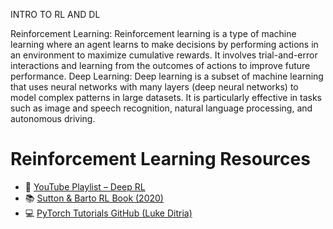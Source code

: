 INTRO TO RL
AND DL

Reinforcement Learning:
Reinforcement learning is a type of machine learning where an agent
learns to make decisions by performing actions in an environment to
maximize cumulative rewards. It involves trial-and-error interactions and
learning from the outcomes of actions to improve future performance.
Deep Learning:
Deep learning is a subset of machine learning that uses
neural networks with many layers (deep neural networks) to model
complex patterns in large datasets. It is particularly effective in tasks
such as image and speech recognition, natural language processing,
and autonomous driving.


# Reinforcement Learning Resources

- 🎥 [YouTube Playlist – Deep RL](https://www.youtube.com/watch?v=2pWv7GOvuf0&list=PLqYmG7hTraZDM-OYHWgPebj2MfCFzFObQ)
- 📚 [Sutton & Barto RL Book (2020)](http://incompleteideas.net/book/RLbook2020trimmed.pdf)
- 💻 [PyTorch Tutorials GitHub (Luke Ditria)](https://github.com/LukeDitria/pytorch_tutorials)
